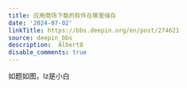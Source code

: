 ```yaml
---
title: 应用商场下载的软件在哪里储存
date: '2024-07-02'
linkTitle: https://bbs.deepin.org/en/post/274621
source: deepin_bbs
description:  Albert8 
disable_comments: true
---
```

如题如图，lz是小白
